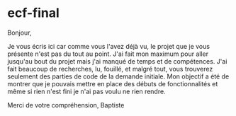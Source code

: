 # ecf-final

Bonjour,

Je vous écris ici car comme vous l'avez déjà vu, le projet que je vous présente n'est pas du tout au point. J'ai fait mon maximum pour aller jusqu'au bout du projet mais j'ai manqué de temps et de compétences. J'ai fait beaucoup de recherches, lu, fouillé, et malgré tout, vous trouverez seulement des parties de code de la demande initiale. Mon objectif a été de montrer que je pouvais mettre en place des débuts de fonctionnalités et même si rien n'est fini je n'ai pas voulu ne rien rendre.

Merci de votre compréhension, Baptiste
